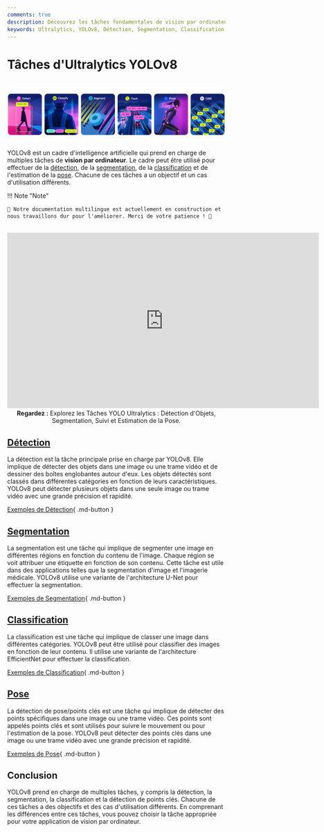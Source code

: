 ```yaml
---
comments: true
description: Découvrez les tâches fondamentales de vision par ordinateur que YOLOv8 peut effectuer, y compris la détection, la segmentation, la classification et l'estimation de la pose. Comprenez leur utilité dans vos projets d'IA.
keywords: Ultralytics, YOLOv8, Détection, Segmentation, Classification, Estimation de la Pose, Cadre IA, Tâches de Vision par Ordinateur
---
```


# Tâches d'Ultralytics YOLOv8

<br>
<img width="1024" src="https://raw.githubusercontent.com/ultralytics/assets/main/im/banner-tasks.png" alt="Tâches prises en charge par Ultralytics YOLO">

YOLOv8 est un cadre d'intelligence artificielle qui prend en charge de multiples tâches de **vision par ordinateur**. Le cadre peut être utilisé pour effectuer de la [détection](detect.md), de la [segmentation](segment.md), de la [classification](classify.md) et de l'estimation de la [pose](pose.md). Chacune de ces tâches a un objectif et un cas d'utilisation différents.

!!! Note "Note"

    🚧 Notre documentation multilingue est actuellement en construction et nous travaillons dur pour l'améliorer. Merci de votre patience ! 🙏

<p align="center">
  <br>
  <iframe width="720" height="405" src="https://www.youtube.com/embed/NAs-cfq9BDw"
    title="Lecteur vidéo YouTube" frameborder="0"
    allow="accelerometer; autoplay; clipboard-write; encrypted-media; gyroscope; picture-in-picture; web-share"
    allowfullscreen>
  </iframe>
  <br>
  <strong>Regardez :</strong> Explorez les Tâches YOLO Ultralytics : Détection d'Objets, Segmentation, Suivi et Estimation de la Pose.
</p>

## [Détection](detect.md)

La détection est la tâche principale prise en charge par YOLOv8. Elle implique de détecter des objets dans une image ou une trame vidéo et de dessiner des boîtes englobantes autour d'eux. Les objets détectés sont classés dans différentes catégories en fonction de leurs caractéristiques. YOLOv8 peut détecter plusieurs objets dans une seule image ou trame vidéo avec une grande précision et rapidité.

[Exemples de Détection](detect.md){ .md-button }

## [Segmentation](segment.md)

La segmentation est une tâche qui implique de segmenter une image en différentes régions en fonction du contenu de l'image. Chaque région se voit attribuer une étiquette en fonction de son contenu. Cette tâche est utile dans des applications telles que la segmentation d'image et l'imagerie médicale. YOLOv8 utilise une variante de l'architecture U-Net pour effectuer la segmentation.

[Exemples de Segmentation](segment.md){ .md-button }

## [Classification](classify.md)

La classification est une tâche qui implique de classer une image dans différentes catégories. YOLOv8 peut être utilisé pour classifier des images en fonction de leur contenu. Il utilise une variante de l'architecture EfficientNet pour effectuer la classification.

[Exemples de Classification](classify.md){ .md-button }

## [Pose](pose.md)

La détection de pose/points clés est une tâche qui implique de détecter des points spécifiques dans une image ou une trame vidéo. Ces points sont appelés points clés et sont utilisés pour suivre le mouvement ou pour l'estimation de la pose. YOLOv8 peut détecter des points clés dans une image ou une trame vidéo avec une grande précision et rapidité.

[Exemples de Pose](pose.md){ .md-button }

## Conclusion

YOLOv8 prend en charge de multiples tâches, y compris la détection, la segmentation, la classification et la détection de points clés. Chacune de ces tâches a des objectifs et des cas d'utilisation différents. En comprenant les différences entre ces tâches, vous pouvez choisir la tâche appropriée pour votre application de vision par ordinateur.

